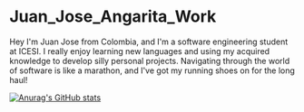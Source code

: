 # Juan_Jose_Angarita_Work

Hey I'm Juan Jose from Colombia, and I'm a software engineering student at ICESI. I really enjoy learning new  languages and using my acquired knowledge to develop silly personal projects.
Navigating through the world of software is like a marathon, and I've got my running shoes on for the long haul!



[![Anurag's GitHub stats](https://github-readme-stats.vercel.app/api?username=RamonaFlores)](https://github.com/anuraghazra/github-readme-stats)
